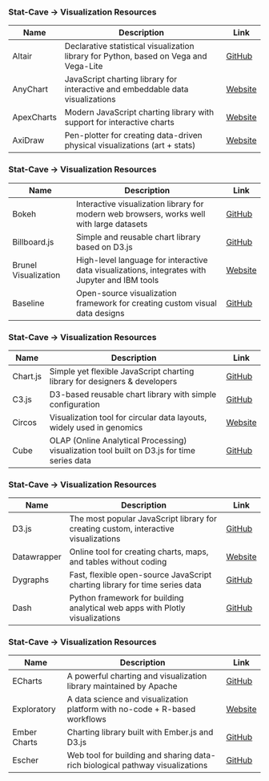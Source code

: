 ### Stat-Cave → Visualization Resources

| Name | Description | Link |
|------|-------------|------|
| Altair | Declarative statistical visualization library for Python, based on Vega and Vega-Lite | [GitHub](https://github.com/altair-viz/altair) |
| AnyChart | JavaScript charting library for interactive and embeddable data visualizations | [Website](https://www.anychart.com/) |
| ApexCharts | Modern JavaScript charting library with support for interactive charts | [Website](https://apexcharts.com/) |
| AxiDraw | Pen-plotter for creating data-driven physical visualizations (art + stats) | [Website](https://axidraw.com/) |

### Stat-Cave → Visualization Resources

| Name | Description | Link |
|------|-------------|------|
| Bokeh | Interactive visualization library for modern web browsers, works well with large datasets | [GitHub](https://github.com/bokeh/bokeh) |
| Billboard.js | Simple and reusable chart library based on D3.js | [GitHub](https://github.com/naver/billboard.js) |
| Brunel Visualization | High-level language for interactive data visualizations, integrates with Jupyter and IBM tools | [Website](http://brunel.mybluemix.net/) |
| Baseline | Open-source visualization framework for creating custom visual data designs | [GitHub](https://github.com/uwdata/baseline) |

### Stat-Cave → Visualization Resources

| Name | Description | Link |
|------|-------------|------|
| Chart.js | Simple yet flexible JavaScript charting library for designers & developers | [GitHub](https://github.com/chartjs/Chart.js) |
| C3.js | D3-based reusable chart library with simple configuration | [GitHub](https://github.com/c3js/c3) |
| Circos | Visualization tool for circular data layouts, widely used in genomics | [Website](http://circos.ca/) |
| Cube | OLAP (Online Analytical Processing) visualization tool built on D3.js for time series data | [GitHub](https://github.com/square/cube) |

### Stat-Cave → Visualization Resources

| Name | Description | Link |
|------|-------------|------|
| D3.js | The most popular JavaScript library for creating custom, interactive visualizations | [GitHub](https://github.com/d3/d3) |
| Datawrapper | Online tool for creating charts, maps, and tables without coding | [Website](https://www.datawrapper.de/) |
| Dygraphs | Fast, flexible open-source JavaScript charting library for time series data | [GitHub](https://github.com/danvk/dygraphs) |
| Dash | Python framework for building analytical web apps with Plotly visualizations | [GitHub](https://github.com/plotly/dash) |

### Stat-Cave → Visualization Resources

| Name | Description | Link |
|------|-------------|------|
| ECharts | A powerful charting and visualization library maintained by Apache | [GitHub](https://github.com/apache/echarts) |
| Exploratory | A data science and visualization platform with no-code + R-based workflows | [Website](https://exploratory.io/) |
| Ember Charts | Charting library built with Ember.js and D3.js | [GitHub](https://github.com/austinsmorris/ember-charts) |
| Escher | Web tool for building and sharing data-rich biological pathway visualizations | [GitHub](https://github.com/zakandrewking/escher) |


